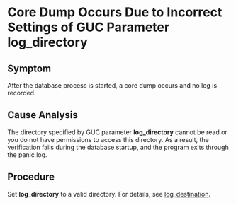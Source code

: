 # Core Dump Occurs Due to Incorrect Settings of GUC Parameter log\_directory<a name="EN-US_TOPIC_0289901017"></a>

## Symptom<a name="en-us_topic_0283137178_en-us_topic_0059778167_s7a2ed06fefd0448fae90f40fe4291f8d"></a>

After the database process is started, a core dump occurs and no log is recorded.

## Cause Analysis<a name="en-us_topic_0283137178_en-us_topic_0059778167_s74d2dfcb815b4d8ca504c549a923e5ed"></a>

The directory specified by GUC parameter  **log\_directory**  cannot be read or you do not have permissions to access this directory. As a result, the verification fails during the database startup, and the program exits through the panic log.

## Procedure<a name="en-us_topic_0283137178_section485620163250"></a>

Set  **log\_directory**  to a valid directory. For details, see  [log\_destination](logging-destination.md#en-us_topic_0283136719_en-us_topic_0237124721_en-us_topic_0059778787_sb6c9884f69bd4765a60f80810c94f194).

